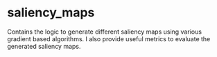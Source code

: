 # saliency_maps
Contains the logic to generate different saliency maps using various gradient based algorithms. I also provide useful metrics to evaluate the generated saliency maps. 
